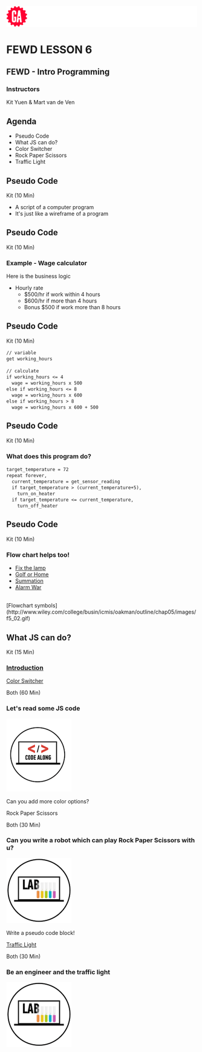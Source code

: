 ![General Assembly](../assets/images/ga.png)
# FEWD LESSON 6

## FEWD - Intro Programming

### Instructors
Kit Yuen & Mart van de Ven



## Agenda
<aside class="notes"></aside>

* Pseudo Code
* What JS can do?
* Color Switcher
* Rock Paper Scissors
* Traffic Light



## Pseudo Code
<aside class="notes">Kit (10 Min)</aside>

* A script of a computer program
* It's just like a wireframe of a program



## Pseudo Code
<aside class="notes">Kit (10 Min)</aside>

### Example - Wage calculator

Here is the business logic

* Hourly rate
  * $500/hr if work within 4 hours
  * $600/hr if more than 4 hours
  * Bonus $500 if work more than 8 hours



## Pseudo Code
<aside class="notes">Kit (10 Min)</aside>

```
// variable
get working_hours

// calculate
if working_hours <= 4
  wage = working_hours x 500
else if working_hours <= 8
  wage = working_hours x 600
else if working_hours > 8
  wage = working_hours x 600 + 500
```



## Pseudo Code
<aside class="notes">Kit (10 Min)</aside>

### What does this program do?

```
target_temperature = 72
repeat forever,
  current_temperature = get_sensor_reading
  if target_temperature > (current_temperature+5),
    turn_on_heater
  if target_temperature <= current_temperature,
    turn_off_heater
```



## Pseudo Code
<aside class="notes">Kit (10 Min)</aside>

### Flow chart helps too!

* [Fix the lamp](http://ils.indiana.edu/faculty/smilojev/teaching/s515spring2012/2012springprojects/session11/img/flowchart1.jpg)
* [Golf or Home](http://www.pacestar.com/images/sampfc.gif)
* [Summation](http://perl-blog.berghold.net/wp-content/uploads/2013/05/flowchart1.jpg)
* [Alarm War](http://www.edrawsoft.com/images/examples/Process-Flowchart.png)

<br>
[Flowchart symbols](http://www.wiley.com/college/busin/icmis/oakman/outline/chap05/images/f5_02.gif)



## What JS can do?
<aside class="notes">Kit (15 Min)</aside>

### [Introduction](https://generalassemb.ly/online/videos/what-can-you-do-with-javascript)




[Color Switcher](http://codepen.io/nevan/pen/kBItz)
<aside class="notes">Both (60 Min)</aside>

### Let's read some JS code

![GeneralAssemb.ly](../assets/images/icons/code_along.png)

Can you add more color options?



Rock Paper Scissors
<aside class="notes">Both (30 Min)</aside>

### Can you write a robot which can play Rock Paper Scissors with u?

![GeneralAssemb.ly](../assets/images/icons/exercise_icon_md.png)

Write a pseudo code block!



[Traffic Light](http://codepen.io/nevan/pen/shtLA)
<aside class="notes">Both (30 Min)</aside>

### Be an engineer and the traffic light

![GeneralAssemb.ly](../assets/images/icons/exercise_icon_md.png)